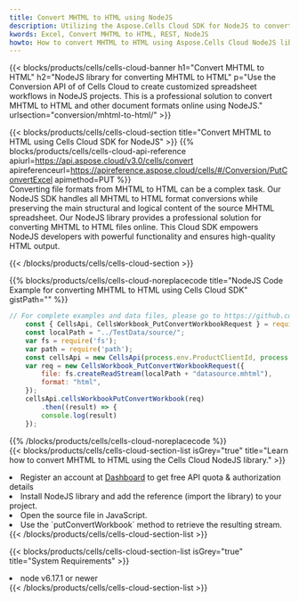 ```yaml
---
title: Convert MHTML to HTML using NodeJS 
description: Utilizing the Aspose.Cells Cloud SDK for NodeJS to convert a MHTML format file to a HTML format file. 
kwords: Excel, Convert MHTML to HTML, REST, NodeJS
howto: How to convert MHTML to HTML using Aspose.Cells Cloud NodeJS library.
---
```



{{< blocks/products/cells/cells-cloud-banner h1="Convert MHTML to HTML" h2="NodeJS library for converting MHTML to HTML" p="Use the Conversion API of of Cells Cloud to create customized spreadsheet workflows in NodeJS projects. This is a professional solution to convert MHTML to HTML and other document formats online using NodeJS." urlsection="conversion/mhtml-to-html/" >}}

{{< blocks/products/cells/cells-cloud-section  title="Convert MHTML to HTML using Cells Cloud SDK for NodeJS" >}}
{{% blocks/products/cells/cells-cloud-api-reference  apiurl=https://api.aspose.cloud/v3.0/cells/convert  apireferenceurl=https://apireference.aspose.cloud/cells/#/Conversion/PutConvertExcel  apimethod=PUT %}}
<br/>
Converting file formats from MHTML to HTML can be a complex task. Our NodeJS SDK handles all MHTML to HTML format conversions while preserving the main structural and logical content of the source MHTML spreadsheet. Our NodeJS library provides a professional solution for converting MHTML to HTML files online. This Cloud SDK empowers NodeJS developers with powerful functionality and ensures high-quality HTML output.

{{< /blocks/products/cells/cells-cloud-section >}}

{{% blocks/products/cells/cells-cloud-noreplacecode title="NodeJS Code Example for converting MHTML to HTML using Cells Cloud SDK" gistPath="" %}}
 
```js
// For complete examples and data files, please go to https://github.com/aspose-cells-cloud/aspose-cells-cloud-node/
    const { CellsApi, CellsWorkbook_PutConvertWorkbookRequest } = require("asposecellscloud");
    const localPath = "../TestData/source/";
    var fs = require('fs');
    var path = require('path');
    const cellsApi = new CellsApi(process.env.ProductClientId, process.env.ProductClientSecret);
    var req = new CellsWorkbook_PutConvertWorkbookRequest({
        file: fs.createReadStream(localPath + "datasource.mhtml"),
        format: "html",
    });
    cellsApi.cellsWorkbookPutConvertWorkbook(req)
        .then((result) => {
        console.log(result)
    });
```
 
{{% /blocks/products/cells/cells-cloud-noreplacecode  %}}
<br/>
{{< blocks/products/cells/cells-cloud-section-list isGrey="true"  title="Learn how to convert MHTML to HTML using the Cells Cloud NodeJS library." >}}
<li>Register an account at <a href="https://dashboard.aspose.cloud/">Dashboard</a> to get free API quota & authorization details</li>
<li>Install NodeJS library and add the reference (import the library) to your project.</li>
<li>Open the source file in JavaScript.</li>
<li>Use the `putConvertWorkbook` method to retrieve the resulting stream.</li>
{{< /blocks/products/cells/cells-cloud-section-list >}}

{{< blocks/products/cells/cells-cloud-section-list isGrey="true"  title="System Requirements" >}}
<li>node v6.17.1 or newer</li>
{{< /blocks/products/cells/cells-cloud-section-list >}}
